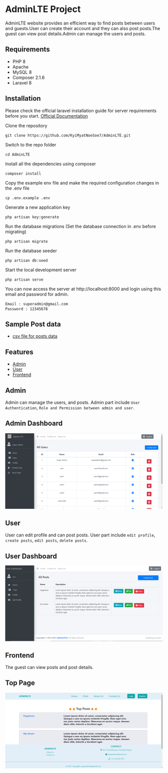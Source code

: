 # AdminLTE Project
AdminLTE website provides an efficient way to find posts between users and guests.User can create their account and they can also post posts.The guest can view post details.Admin can manage the users and posts.
## Requirements

- PHP 8
- Apache 
- MySQL 8
- Composer 2.1.6
- Laravel 8

## Installation

Please check the official laravel installation guide for server requirements before you start.
[Official Documentation](https://laravel.com/docs/8.x)

Clone the repository
```
git clone https://github.com/KyiMyatNoeSoe7/AdminLTE.git
```
Switch to the repo folder
```
cd AdminLTE
```
Install all the dependencies using composer
```
composer install
```
Copy the example env file and make the required configuration changes in the .env file
```
cp .env.example .env
```
Generate a new application key
```
php artisan key:generate
```
Run the database migrations (Set the database connection in .env before migrating)
```
php artisan migrate
```
Run the database seeder 
```
php artisan db:seed
```
Start the local development server
```
php artisan serve
```
You can now access the server at http://localhost:8000 and login using this email and password for admin.

```
Email : superadmin@gmail.com
Password : 12345678
```

## Sample Post data
- [csv file for posts data ](https://github.com/scm-developers/resources/raw/main/docs/How%20to%20environment%20setup%20for%20unit%20testing%20in%20Laravel.docx)



## Features

- [Admin](#Admin)
- [User](#User)
- [Frontend](#Frontend)


## Admin
Admin can manage the users, and posts. Admin part include `User Authentication`, `Role and Permission between admin and user`.

## Admin Dashboard

![Admin Dashboard](./public/images/admin.png)

## User
User can edit profile and can post posts. User part include `edit profile`, `create posts`, `edit posts`, `delete posts`.

## User Dashboard

![User Dashboard](./public/images/user.png)

## Frontend

The guest can view posts and post details.
## Top Page

![Top Page](./public/images/frontend.png)

    
